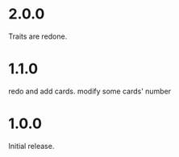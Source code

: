 # 2.0.0

Traits are redone.

# 1.1.0

redo and add cards. modify some cards' number

# 1.0.0

Initial release.